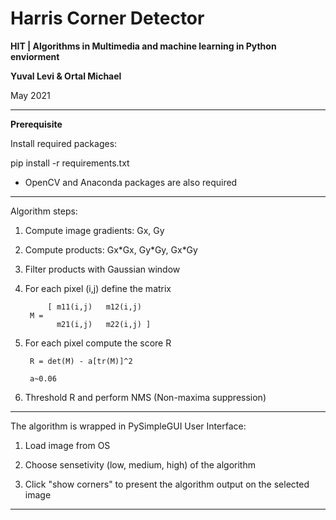 # Harris Corner Detector



**HIT | Algorithms in Multimedia and machine learning in Python enviorment**

**Yuval Levi & Ortal Michael**

May 2021

--------------------------------------------------------------------------------------------------

**Prerequisite**

Install required packages:

pip install -r requirements.txt

* OpenCV and Anaconda packages are also required

--------------------------------------------------------------------------------------------------

Algorithm steps:

1. Compute image gradients: Gx, Gy

2. Compute products: Gx\*Gx, Gy\*Gy, Gx\*Gy

3. Filter products with Gaussian window

4. For each pixel (i,j) define the matrix 
  
            [ m11(i,j)   m12(i,j)
        M =
              m21(i,j)   m22(i,j) ]
        
5. For each pixel compute the score R
   
        R = det(M) - a[tr(M)]^2
   
        a~0.06
   
6. Threshold R and perform NMS (Non-maxima suppression)

--------------------------------------------------------------------------------------------------

The algorithm is wrapped in PySimpleGUI User Interface:

1. Load image from OS

2. Choose sensetivity (low, medium, high) of the algorithm

3. Click "show corners" to present the algorithm output on the selected image

--------------------------------------------------------------------------------------------------




